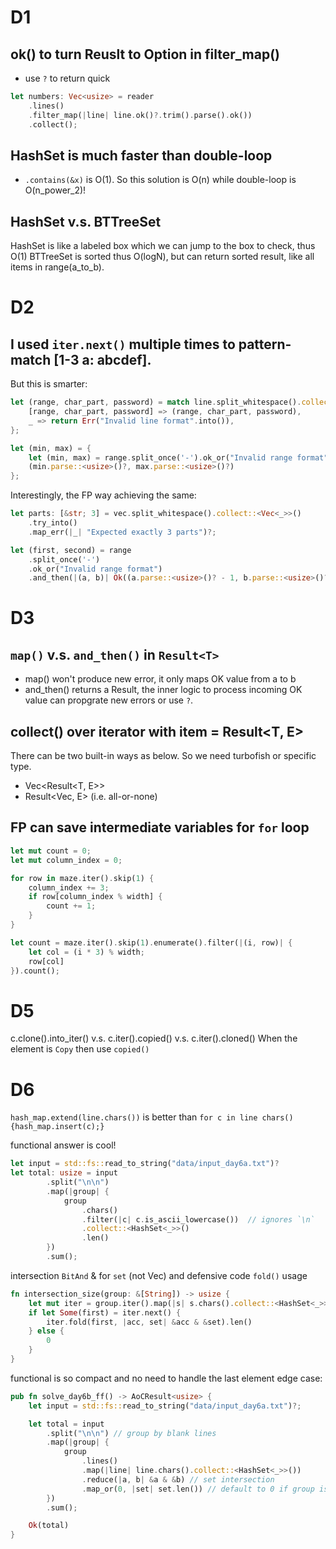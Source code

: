 # D1
## ok() to turn Reuslt to Option in filter_map()
- use `?` to return quick

```rust
let numbers: Vec<usize> = reader
    .lines()
    .filter_map(|line| line.ok()?.trim().parse().ok())
    .collect();
```

## HashSet is much faster than double-loop
- `.contains(&x)` is O(1). So this solution is O(n) while double-loop is O(n_power_2)!

## HashSet v.s. BTTreeSet

HashSet is like a labeled box which we can jump to the box to check, thus O(1)
BTTreeSet is sorted thus O(logN), but can return sorted result, like all items
in range(a_to_b).

# D2

## I used `iter.next()` multiple times to pattern-match [1-3 a: abcdef].
But this is smarter:

```rust
let (range, char_part, password) = match line.split_whitespace().collect::<Vec<_>>()[..] {
    [range, char_part, password] => (range, char_part, password),
    _ => return Err("Invalid line format".into()),
};

let (min, max) = {
    let (min, max) = range.split_once('-').ok_or("Invalid range format")?;
    (min.parse::<usize>()?, max.parse::<usize>()?)
};

```

Interestingly, the FP way achieving the same:

```rust
let parts: [&str; 3] = vec.split_whitespace().collect::<Vec<_>>()
    .try_into()
    .map_err(|_| "Expected exactly 3 parts")?;

let (first, second) = range
    .split_once('-')
    .ok_or("Invalid range format")
    .and_then(|(a, b)| Ok((a.parse::<usize>()? - 1, b.parse::<usize>()? - 1)))?;

```

# D3

## `map()` v.s. `and_then()` in `Result<T>`
- map() won't produce new error, it only maps OK value from a to b
- and_then() returns a Result, the inner logic to process incoming OK value can
  propgrate new errors or use `?`.

## collect() over iterator with item = Result<T, E>
There can be two built-in ways as below. So we need turbofish or specific type.
- Vec<Result<T, E>>
- Result<Vec<T>, E> (i.e. all-or-none)

## FP can save intermediate variables for `for` loop

```rust
let mut count = 0;
let mut column_index = 0;

for row in maze.iter().skip(1) {
    column_index += 3;
    if row[column_index % width] {
        count += 1;
    }
}
```

```rust
let count = maze.iter().skip(1).enumerate().filter(|(i, row)| {
    let col = (i * 3) % width;
    row[col]
}).count();

```

# D5

c.clone().into_iter() v.s. c.iter().copied() v.s. c.iter().cloned()
When the element is `Copy` then use `copied()`

# D6

`hash_map.extend(line.chars())` is better than `for c in line chars()
{hash_map.insert(c);}`

functional answer is cool!

```rust
let input = std::fs::read_to_string("data/input_day6a.txt")?
let total: usize = input
        .split("\n\n")
        .map(|group| {
            group
                .chars()
                .filter(|c| c.is_ascii_lowercase())  // ignores `\n`
                .collect::<HashSet<_>>()
                .len()
        })
        .sum();

```

intersection `BitAnd` & for `set` (not Vec) and defensive code
`fold()` usage

```rust
fn intersection_size(group: &[String]) -> usize {
    let mut iter = group.iter().map(|s| s.chars().collect::<HashSet<_>>());
    if let Some(first) = iter.next() {
        iter.fold(first, |acc, set| &acc & &set).len()
    } else {
        0
    }
}

```

functional is so compact and no need to handle the last element edge case:

```rust
pub fn solve_day6b_ff() -> AoCResult<usize> {
    let input = std::fs::read_to_string("data/input_day6a.txt")?;

    let total = input
        .split("\n\n") // group by blank lines
        .map(|group| {
            group
                .lines()
                .map(|line| line.chars().collect::<HashSet<_>>())
                .reduce(|a, b| &a & &b) // set intersection
                .map_or(0, |set| set.len()) // default to 0 if group is empty
        })
        .sum();

    Ok(total)
}

```
